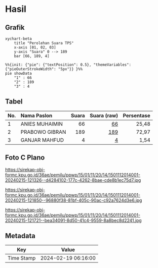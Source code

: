 # Hasil

## Grafik

```mermaid
xychart-beta
    title "Perolehan Suara TPS"
    x-axis [01, 02, 03]
    y-axis "Suara" 0 --> 189
    bar [66, 189, 4]
```

```mermaid
%%{init: {"pie": {"textPosition": 0.5}, "themeVariables": {"pieOuterStrokeWidth": "5px"}} }%%
pie showData
    "1" : 66
    "2" : 189
    "3" : 4
```

## Tabel

| No. | Nama Paslon    | Suara | Suara (raw) | Persentase |
|:--- |:-------------- | -----:| -----------:| ----------:|
| 1   | ANIES MUHAIMIN | 66    | [66][p-1]   | 25,48      |
| 2   | PRABOWO GIBRAN | 189   | [189][p-2]  | 72,97      |
| 3   | GANJAR MAHFUD  | 4     | [4][p-3]    | 1,54       |


[p-1]: https://github.com/gigit-pemilu/pemilu-2024-15-jambi/blob/main/pilpres/hitung-suara/sub/15-jambi/sub/01--kerinci/sub/11-air-hangat-timur/sub/2014-kemantan-hilir/sub/001-tps/sub/paslon-1.txt
[p-2]: https://github.com/gigit-pemilu/pemilu-2024-15-jambi/blob/main/pilpres/hitung-suara/sub/15-jambi/sub/01--kerinci/sub/11-air-hangat-timur/sub/2014-kemantan-hilir/sub/001-tps/sub/paslon-2.txt
[p-3]: https://github.com/gigit-pemilu/pemilu-2024-15-jambi/blob/main/pilpres/hitung-suara/sub/15-jambi/sub/01--kerinci/sub/11-air-hangat-timur/sub/2014-kemantan-hilir/sub/001-tps/sub/paslon-3.txt

## Foto C Plano

https://sirekap-obj-formc.kpu.go.id/36ae/pemilu/ppwp/15/01/11/20/14/1501112014001-20240215-121326--d4284102-177c-4262-8bae-cde8b1ec75d7.jpg

https://sirekap-obj-formc.kpu.go.id/36ae/pemilu/ppwp/15/01/11/20/14/1501112014001-20240215-121850--96880f38-81bf-405c-90ac-c92a7624d3e6.jpg

https://sirekap-obj-formc.kpu.go.id/36ae/pemilu/ppwp/15/01/11/20/14/1501112014001-20240215-121721--bea34091-8d50-41c4-9559-8a8bec8d2241.jpg


## Metadata

| Key        | Value               |
| ---------- | ------------------- |
| Time Stamp | 2024-02-19 06:16:00 |




